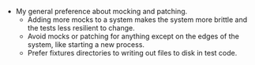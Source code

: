 - My general preference about mocking and patching.
  - Adding more mocks to a system makes the system more brittle and the tests less resilient to change.
  - Avoid mocks or patching for anything except on the edges of the system, like starting a new process.
  - Prefer fixtures directories to writing out files to disk in test code.
